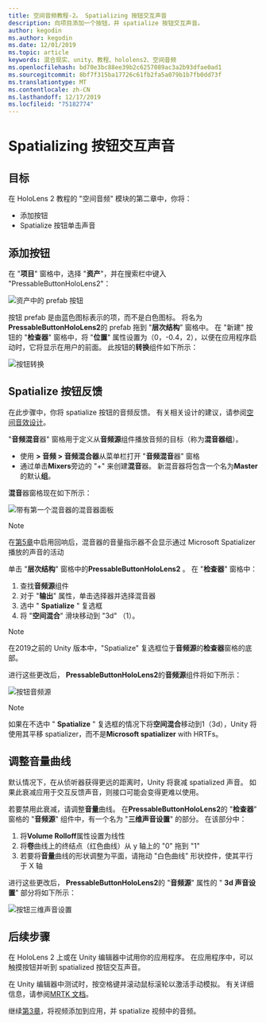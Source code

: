 ```yaml
---
title: 空间音频教程-2。 Spatializing 按钮交互声音
description: 向项目添加一个按钮，并 spatialize 按钮交互声音。
author: kegodin
ms.author: kegodin
ms.date: 12/01/2019
ms.topic: article
keywords: 混合现实、unity、教程、hololens2、空间音频
ms.openlocfilehash: bd70e3bc88ee39b2c6257089ac3a2b93dfae0ad1
ms.sourcegitcommit: 8bf7f315ba17726c61fb2fa5a079b1b7fb0dd73f
ms.translationtype: MT
ms.contentlocale: zh-CN
ms.lasthandoff: 12/17/2019
ms.locfileid: "75182774"
---
```

# <a name="spatializing-button-interaction-sounds"></a>Spatializing 按钮交互声音

## <a name="objectives"></a>目标
在 HoloLens 2 教程的 "空间音频" 模块的第二章中，你将：
* 添加按钮
* Spatialize 按钮单击声音

## <a name="add-a-button"></a>添加按钮
在 "**项目**" 窗格中，选择 "**资产**"，并在搜索栏中键入 "PressableButtonHoloLens2"：

![资产中的 prefab 按钮](images/spatial-audio/button-prefab-in-assets.png)

按钮 prefab 是由蓝色图标表示的项，而不是白色图标。 将名为**PressableButtonHoloLens2**的 prefab 拖到 "**层次结构**" 窗格中。 在 "新建" 按钮的 "**检查器**" 窗格中，将 "**位置**" 属性设置为（0，-0.4，2），以便在应用程序启动时，它将显示在用户的前面。 此按钮的**转换**组件如下所示：

![按钮转换](images/spatial-audio/button-transform.png)

## <a name="spatialize-button-feedback"></a>Spatialize 按钮反馈
在此步骤中，你将 spatialize 按钮的音频反馈。 有关相关设计的建议，请参阅[空间音效设计](spatial-sound-design.md)。 

"**音频混音**器" 窗格用于定义从**音频源**组件播放音频的目标（称为**混音器组**）。 
* 使用 **> 音频 > 音频混合器**从菜单栏打开 "**音频混音**器" 窗格
* 通过单击**Mixers**旁边的 "+" 来创建**混音**器。 新混音器将包含一个名为**Master**的默认**组**。

**混音**器窗格现在如下所示：

![带有第一个混音器的混音器面板](images/spatial-audio/mixer-panel-with-first-mixer.png)

> [!NOTE]
> 在[第5章](unity-spatial-audio-ch5.md)中启用回响后，混音器的音量指示器不会显示通过 Microsoft Spatializer 播放的声音的活动

单击 "**层次结构**" 窗格中的**PressableButtonHoloLens2** 。 在 "**检查器**" 窗格中：
1. 查找**音频源**组件
2. 对于 "**输出**" 属性，单击选择器并选择混音器
3. 选中 " **Spatialize** " 复选框
4. 将 "**空间混合**" 滑块移动到 "3d" （1）。

> [!NOTE]
> 在2019之前的 Unity 版本中，"Spatialize" 复选框位于**音频源**的**检查器**窗格的底部。

进行这些更改后， **PressableButtonHoloLens2**的**音频源**组件将如下所示：

![按钮音频源](images/spatial-audio/button-audio-source.png)

> [!NOTE]
> 如果在不选中 " **Spatialize** " 复选框的情况下将**空间混合**移动到1（3d），Unity 将使用其平移 spatializer，而不是**Microsoft spatializer** with HRTFs。

## <a name="adjust-the-volume-curve"></a>调整音量曲线
默认情况下，在从侦听器获得更远的距离时，Unity 将衰减 spatialized 声音。 如果此衰减应用于交互反馈声音，则接口可能会变得更难以使用。

若要禁用此衰减，请调整**音量**曲线。 在**PressableButtonHoloLens2**的 "**检查器**" 窗格的 "**音频源**" 组件中，有一个名为 "**三维声音设置**" 的部分。 在该部分中：
1. 将**Volume Rolloff**属性设置为线性
2. 将**卷**曲线上的终结点（红色曲线）从 y 轴上的 "0" 拖到 "1"
3. 若要将**音量**曲线的形状调整为平面，请拖动 "白色曲线" 形状控件，使其平行于 X 轴

进行这些更改后， **PressableButtonHoloLens2**的 "**音频源**" 属性的 " **3d 声音设置**" 部分将如下所示：

![按钮三维声音设置](images/spatial-audio/button-3d-sound-settings.png)

## <a name="next-steps"></a>后续步骤

在 HoloLens 2 上或在 Unity 编辑器中试用你的应用程序。 在应用程序中，可以触摸按钮并听到 spatialized 按钮交互声音。

在 Unity 编辑器中测试时，按空格键并滚动鼠标滚轮以激活手动模拟。 有关详细信息，请参阅[MRTK 文档](https://microsoft.github.io/MixedRealityToolkit-Unity/Documentation/GettingStartedWithTheMRTK.html#using-the-in-editor-hand-input-simulation-to-test-a-scene)。

继续[第3章](unity-spatial-audio-ch3.md)，将视频添加到应用，并 spatialize 视频中的音频。

